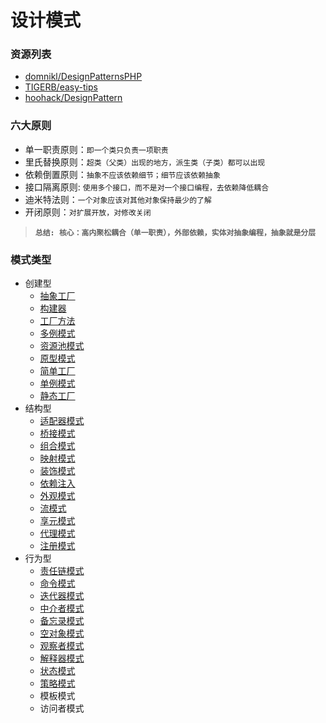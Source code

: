 # 设计模式

### 资源列表
- [domnikl/DesignPatternsPHP](https://github.com/domnikl/DesignPatternsPHP)
- [TIGERB/easy-tips](https://github.com/TIGERB/easy-tips)
- [hoohack/DesignPattern](https://github.com/hoohack/DesignPattern)

### 六大原则
- 单一职责原则：`即一个类只负责一项职责`
- 里氏替换原则：`超类（父类）出现的地方，派生类（子类）都可以出现`
- 依赖倒置原则：`抽象不应该依赖细节；细节应该依赖抽象`
- 接口隔离原则: `使用多个接口，而不是对一个接口编程，去依赖降低耦合`
- 迪米特法则：`一个对象应该对其他对象保持最少的了解`
- 开闭原则：`对扩展开放，对修改关闭`

> **`总结: 核心：高内聚松耦合（单一职责），外部依赖，实体对抽象编程，抽象就是分层`**

### 模式类型
- 创建型
    - [抽象工厂](AbstractFactory/)
    - [构建器](Build/)
    - [工厂方法](FactoryMethod/)
    - [多例模式](Multiton/)
    - [资源池模式](Pool/)
    - [原型模式](Prototype/)
    - [简单工厂](SimpleFactory/)
    - [单例模式](Singleton/)
    - [静态工厂](StaticFactory/)
- 结构型
    - [适配器模式](Adapter/)
    - [桥接模式](Bridge/)
    - [组合模式](Composite/)
    - [映射模式](DataMapper/)
    - [装饰模式](Decorator/)
    - [依赖注入](DependencyInjection/)
    - [外观模式](Facade/)
    - [流模式](FluentInterface/)
    - [享元模式](Flyweight/)
    - [代理模式](Proxy/)
    - [注册模式](Registry/)
- 行为型
    - [责任链模式](ChainOfResponsibilities/)
    - [命令模式](Command/)
    - [迭代器模式](Iterator/)
    - [中介者模式](Mediator/)
    - [备忘录模式](Memento/)
    - [空对象模式](NullObject/)
    - [观察者模式](Observer/)
    - [解释器模式](Specification/)
    - [状态模式](State/)
    - [策略模式](Strategy/)
    - 模板模式
    - 访问者模式
